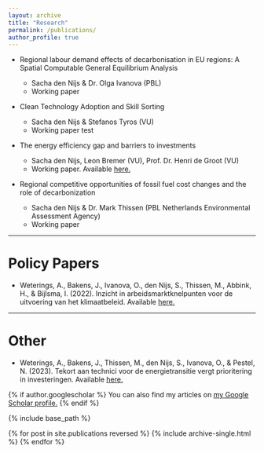 ```yaml
---
layout: archive
title: "Research"
permalink: /publications/
author_profile: true
---
```


* Regional labour demand effects of decarbonisation in EU regions: A Spatial Computable General Equilibrium Analysis
     * Sacha den Nijs & Dr. Olga Ivanova (PBL)
     * Working paper

* Clean Technology Adoption and Skill Sorting
    * Sacha den Nijs & Stefanos Tyros (VU) 
    * Working paper test 

* The energy efficiency gap and barriers to investments
    * Sacha den Nijs, Leon Bremer (VU), Prof. Dr. Henri de Groot (VU) 
    * Working paper. Available <u><a href="https://tinbergen.nl/discussion-paper/6264/23-043-viii-the-energy-efficiency-gap-and-barriers-to-investments">here</a>.</u>

* Regional competitive opportunities of fossil fuel cost changes and the role of decarbonization
    * Sacha den Nijs & Dr. Mark Thissen (PBL Netherlands Environmental Assessment Agency) 
    * Working paper

---
Policy Papers
==== 

* Weterings, A., Bakens, J., Ivanova, O., den Nijs, S., Thissen, M., Abbink, H., & Bijlsma, I. (2022). Inzicht in arbeidsmarktknelpunten voor de uitvoering van het klimaatbeleid. Available <u><a href="https://www.pbl.nl/publicaties/inzicht-in-arbeidsmarktknelpunten-voor-de-uitvoering-van-het-klimaatbeleid">here</a>.</u>

---
Other
==== 

* Weterings, A., Bakens, J., Thissen, M., den Nijs, S., Ivanova, O., & Pestel, N. (2023). Tekort aan technici voor de energietransitie vergt prioritering in investeringen. Available <u><a href="https://esb.nu/tekort-aan-technici-voor-de-energietransitie-vergt-prioritering-in-investeringen/">here</a>.</u>

{% if author.googlescholar %}
  You can also find my articles on <u><a href="{{author.googlescholar}}">my Google Scholar profile</a>.</u>
{% endif %}

{% include base_path %}

{% for post in site.publications reversed %}
  {% include archive-single.html %}
{% endfor %}
